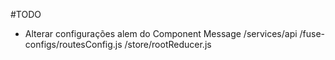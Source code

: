 #TODO

-   Alterar configurações alem do Component Message
    /services/api
    /fuse-configs/routesConfig.js
    /store/rootReducer.js
